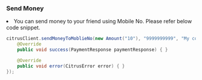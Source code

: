 <h3>Send Money</h3>

<li>You can send money to your friend using Mobile No. Please refer below code snippet.</li>

```java
citrusClient.sendMoneyToMoblieNo(new Amount("10"), "9999999999", "My contribution", new Callback<PaymentResponse>() {
    @Override
    public void success(PaymentResponse paymentResponse) { }

    @Override
    public void error(CitrusError error) { }
});
```
